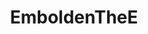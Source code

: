 ---
title: EmboldenTheE
crosslinks:
- AVoid5
- ProgrammerHumor
- funny
- fastfood
- trippinthroughtime
- HighQualityGifs
- livven
- gaming
- redditrequest
- avoid5
- ImGoingToHellForThis
- DBZDokkanBattle
- MemeEconomy
- AvoidAvoid5
- MandelaEffect
---